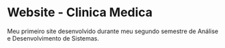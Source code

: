 # Website - Clinica Medica
Meu primeiro site desenvolvido durante meu segundo semestre de Análise e Desenvolvimento de Sistemas.
